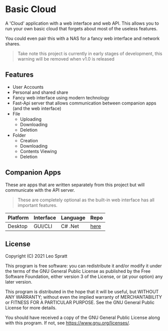 # Basic Cloud
A 'Cloud' application with a web interface and web API. This allows you to run your own basic cloud that forgets about most of the useless features.

You could even pair this with a NAS for a fancy web interface and network shares.

> Take note this project is currently in early stages of development, this warning will be removed when v1.0 is released

## Features
- User Accounts
- Personal and shared share
- Fancy web interface using modern technology
- Fast-Api server that allows communication between companion apps (and the web interface)
- File
    - Uploading
    - Downloading
    - Deletion
- Folder
    - Creation
    - Downloading
    - Contents Viewing
    - Deletion

## Companion Apps
These are apps that are written separately from this project but will communicate with the API server.

> These are completely optional as the built-in web interface has all important features.

| Platform | Interface | Language | Repo |
|:---------|:----------|:---------|:-----|
| Desktop  | GUI/CLI   | C# .Net  | [here](https://github.com/enchant97/basic-cloud-companion) |

## License
Copyright (C) 2021 Leo Spratt

This program is free software: you can redistribute it and/or modify
it under the terms of the GNU General Public License as published by
the Free Software Foundation, either version 3 of the License, or
(at your option) any later version.

This program is distributed in the hope that it will be useful,
but WITHOUT ANY WARRANTY; without even the implied warranty of
MERCHANTABILITY or FITNESS FOR A PARTICULAR PURPOSE.  See the
GNU General Public License for more details.

You should have received a copy of the GNU General Public License
along with this program.  If not, see <https://www.gnu.org/licenses/>.
